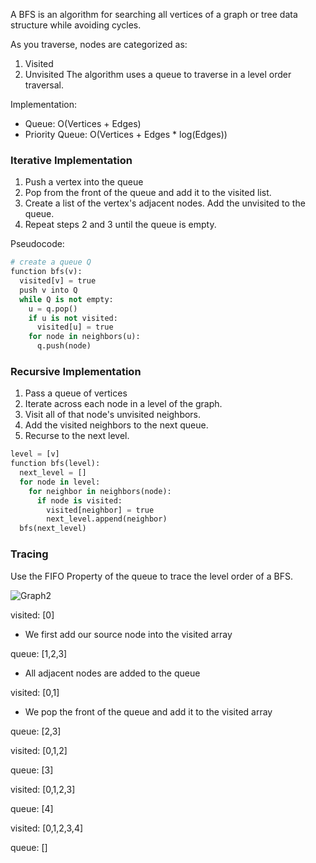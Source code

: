 A BFS is an algorithm for searching all vertices of a graph or tree data structure while avoiding cycles.

As you traverse, nodes are categorized as:
1. Visited
2. Unvisited
The algorithm uses a queue to traverse in a level order traversal.

Implementation:
- Queue: O(Vertices + Edges)
- Priority Queue: O(Vertices + Edges * log(Edges))

### Iterative Implementation
1. Push a vertex into the queue
2. Pop from the front of the queue and add it to the visited list.
3. Create a list of the vertex's adjacent nodes. Add the unvisited to the queue.
4. Repeat steps 2 and 3 until the queue is empty.

Pseudocode:
```py
# create a queue Q
function bfs(v):
  visited[v] = true
  push v into Q
  while Q is not empty:
    u = q.pop()
    if u is not visited:
      visited[u] = true
    for node in neighbors(u):
      q.push(node)
```

### Recursive Implementation
1. Pass a queue of vertices
2. Iterate across each node in a level of the graph.
3. Visit all of that node's unvisited neighbors.
4. Add the visited neighbors to the next queue.
5. Recurse to the next level.

```py
level = [v]
function bfs(level):
  next_level = []
  for node in level:
    for neighbor in neighbors(node):
      if node is visited:
        visited[neighbor] = true
        next_level.append(neighbor)
  bfs(next_level)
```

### Tracing

Use the FIFO Property of the queue to trace the level order of a BFS.

![Graph2](https://github.com/Gnome67/COSC-guides/assets/102388813/720a6b52-f43b-4965-8eaf-4edd36643c7d)

visited: [0]
- We first add our source node into the visited array

queue: [1,2,3]
- All adjacent nodes are added to the queue

visited: [0,1]
- We pop the front of the queue and add it to the visited array

queue: [2,3]

visited: [0,1,2]

queue: [3]

visited: [0,1,2,3]

queue: [4]

visited: [0,1,2,3,4]

queue: []
